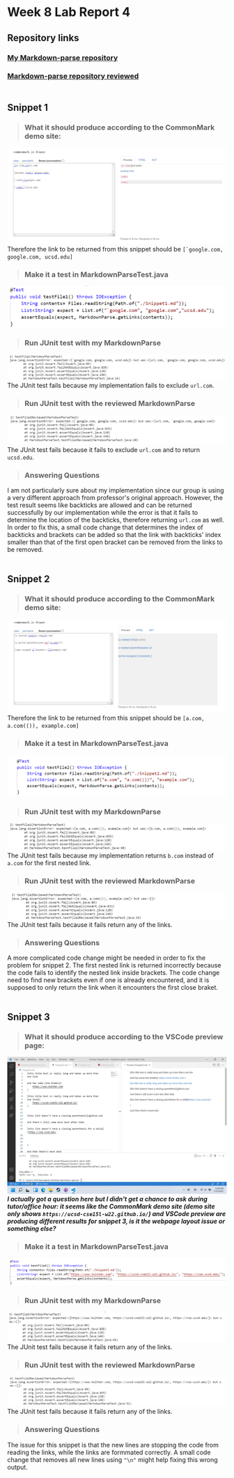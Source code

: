 # Week 8 Lab Report 4 <br/>
## Repository links
### [My Markdown-parse repository](https://github.com/zhh02/markdown-parse.git)<br/>
### [Markdown-parse repository reviewed](https://github.com/jdweak/markdown-parse.git)<br/><br/>
## Snippet 1
> ### What it should produce according to the CommonMark demo site: <br/>
![Snippet1_preview](lab-report-4/Snippet1_demo.png)<br/>
Therefore the link to be returned from this snippet should be ```[`google.com, google.com, ucsd.edu]```
> ### Make it a test in MarkdownParseTest.java
![Snippet1_test](lab-report-4/Snippet1_test.png)<br/>
> ### Run JUnit test with my MarkdownParse
![Snippet1_myMDP](lab-report-4/Snippet1_myMDP.png)<br/>
The JUnit test fails because my implementation fails to exclude ```url.com```. <br/>
> ### Run JUnit test with the reviewed MarkdownParse
![Snippet1_reviewedMDP](lab-report-4/Snippet1_reviewedMDP.png)<br/>
The JUnit test fails because it fails to exclude ```url.com``` and to return ```ucsd.edu```.<br/>
> ### Answering Questions
I am not particularly sure about my implementation since our group is using a very different approach from professor's original approach. However, the test result seems like backticks are allowed and can be returned successfully by our implementation while the error is that it fails to determine the location of the backticks, therefore returning ```url.com``` as well. In order to fix this, a small code change that determines the index of backticks and brackets can be added so that the link with backticks' index smaller than that of the first open bracket can be removed from the links to be removed. <br/><br/>

## Snippet 2
> ### What it should produce according to the CommonMark demo site: <br/>
![Snippet2_preview](lab-report-4/Snippet2_demo.png)<br/>
Therefore the link to be returned from this snippet should be ```[a.com, a.com(()), example.com]```
> ### Make it a test in MarkdownParseTest.java
![Snippet2_test](lab-report-4/Snippet2_test.png)<br/>
> ### Run JUnit test with my MarkdownParse
![Snippet2_myMDP](lab-report-4/Snippet2_myMDP.png)<br/>
The JUnit test fails because my implementation returns ```b.com``` instead of ```a.com``` for the first nested link.
> ### Run JUnit test with the reviewed MarkdownParse
![Snippet2_reviewedMDP](lab-report-4/Snippet2_reviewedMDP.png)<br/>
The JUnit test fails because it fails return any of the links.
> ### Answering Questions
A more complicated code change might be needed in order to fix the problem for snippet 2. The first nested link is returned incorrectly because the code fails to identify the nested link inside brackets. The code change need to find new brackets even if one is already encountered, and it is supposed to only return the link when it encounters the first close braket.<br/><br/>

## Snippet 3
> ### What it should produce according to the VSCode preview page: <br/>
![Snippet3_preview](lab-report-4/Snippet3_demo.png)<br/>
**_I actually got a question here but I didn't get a chance to ask during tutor/office hour: it seems like the CommonMark demo site (demo site only shows ```https://ucsd-cse15l-w22.github.io/```) and VSCode preview are producing different results for snippet 3, is it the webpage layout issue or something else?_**<br/>
> ### Make it a test in MarkdownParseTest.java
![Snippet3_test](lab-report-4/Snippet3_test.png)<br/>
> ### Run JUnit test with my MarkdownParse
![Snippet3_myMDP](lab-report-4/Snippet3_myMDP.png)<br/>
The JUnit test fails because it fails return any of the links.
> ### Run JUnit test with the reviewed MarkdownParse
![Snippet3_reviewedMDP](lab-report-4/Snippet3_reviewedMDP.png)<br/>
The JUnit test fails because it fails return any of the links.
> ### Answering Questions
The issue for this snippet is that the new lines are stopping the code from reading the links, while the links are formmated correctly. A small code change that removes all new lines using ```"\n"``` might help fixing this wrong output.
